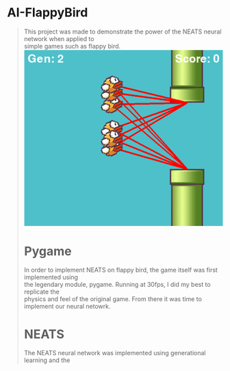 # AI-FlappyBird
> This project was made to demonstrate the power of the NEATS neural network when applied to </br>
> simple games such as flappy bird. 
![Ai Flappy Bird](flappybirdai.png?raw=true "Environment Variables")</br>
> 
> # Pygame</br>
> In order to implement NEATS on flappy bird, the game itself was first implemented using</br>
> the legendary module, pygame. Running at 30fps, I did my best to replicate the</br>
> physics and feel of the original game. From there it was time to implement our neural netowrk.
> 
> # NEATS</br>
> The NEATS neural network was implemented using generational learning and the
> 
